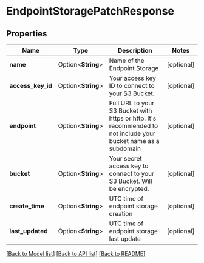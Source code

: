 # EndpointStoragePatchResponse

## Properties

Name | Type | Description | Notes
------------ | ------------- | ------------- | -------------
**name** | Option<**String**> | Name of the Endpoint Storage | [optional]
**access_key_id** | Option<**String**> | Your access key ID to connect to your S3 Bucket. | [optional]
**endpoint** | Option<**String**> | Full URL to your S3 Bucket with https or http. It's recommended to not include your bucket name as a subdomain | [optional]
**bucket** | Option<**String**> | Your secret access key to connect to your S3 Bucket. Will be encrypted. | [optional]
**create_time** | Option<**String**> | UTC time of endpoint storage creation | [optional]
**last_updated** | Option<**String**> | UTC time of endpoint storage last update | [optional]

[[Back to Model list]](../README.md#documentation-for-models) [[Back to API list]](../README.md#documentation-for-api-endpoints) [[Back to README]](../README.md)


